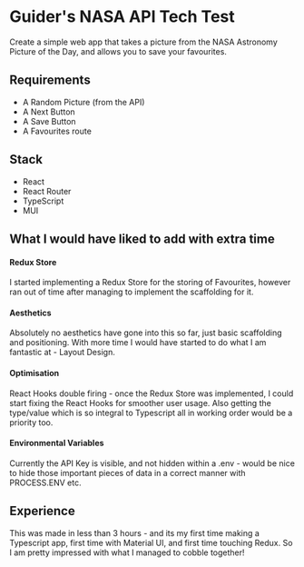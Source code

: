 # Guider's NASA API Tech Test

Create a simple web app that takes a picture from the NASA Astronomy Picture of the Day, and allows you to save your favourites.

## Requirements

-   A Random Picture (from the API)
-   A Next Button
-   A Save Button
-   A Favourites route

## Stack

-   React
-   React Router
-   TypeScript
-   MUI

## What I would have liked to add with extra time

#### Redux Store

I started implementing a Redux Store for the storing of Favourites, however ran out of time after managing to implement the scaffolding for it.

#### Aesthetics

Absolutely no aesthetics have gone into this so far, just basic scaffolding and positioning. With more time I would have started to do what I am fantastic at - Layout Design.

#### Optimisation

React Hooks double firing - once the Redux Store was implemented, I could start fixing the React Hooks for smoother user usage. Also getting the type/value which is so integral to Typescript all in working order would be a priority too.

#### Environmental Variables

Currently the API Key is visible, and not hidden within a .env - would be nice to hide those important pieces of data in a correct manner with PROCESS.ENV etc.

## Experience

This was made in less than 3 hours - and its my first time making a Typescript app, first time with Material UI, and first time touching Redux. So I am pretty impressed with what I managed to cobble together!
